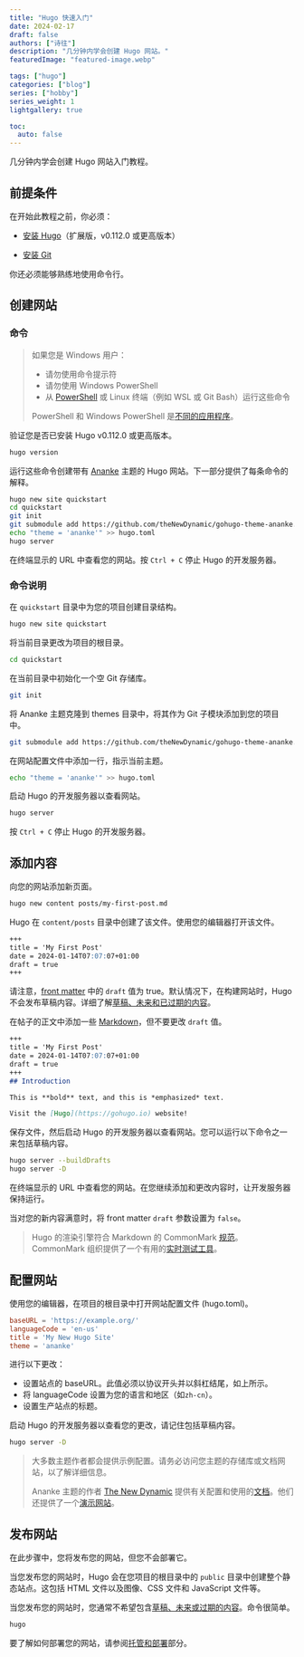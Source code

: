 ```yaml
---
title: "Hugo 快速入门"
date: 2024-02-17
draft: false
authors: ["诗往"]
description: "几分钟内学会创建 Hugo 网站。"
featuredImage: "featured-image.webp"

tags: ["hugo"]
categories: ["blog"]
series: ["hobby"]
series_weight: 1
lightgallery: true

toc:
  auto: false
---
```


几分钟内学会创建 Hugo 网站入门教程。

<!--more-->

## 前提条件

在开始此教程之前，你必须：

- [安装 Hugo](https://gohugo.io/installation/)（扩展版，v0.112.0 或更高版本）

- [安装 Git](https://gohugo.io/installation/)

你还必须能够熟练地使用命令行。

## 创建网站

### 命令

> 如果您是 Windows 用户：
> 
> - 请勿使用命令提示符
> - 请勿使用 Windows PowerShell
> - 从 [PowerShell](https://learn.microsoft.com/zh-cn/powershell/scripting/install/installing-powershell-on-windows) 或 Linux 终端（例如 WSL 或 Git Bash）运行这些命令
>
>PowerShell 和 Windows PowerShell 是[不同的应用程序](https://learn.microsoft.com/zh-cn/powershell/scripting/whats-new/differences-from-windows-powershell?view=powershell-7.3)。

验证您是否已安装 Hugo v0.112.0 或更高版本。

```bash
hugo version
```

运行这些命令创建带有 [Ananke](https://github.com/theNewDynamic/gohugo-theme-ananke) 主题的 Hugo 网站。下一部分提供了每条命令的解释。

```bash
hugo new site quickstart
cd quickstart
git init
git submodule add https://github.com/theNewDynamic/gohugo-theme-ananke.git themes/ananke
echo "theme = 'ananke'" >> hugo.toml
hugo server
```

在终端显示的 URL 中查看您的网站。按 `Ctrl + C` 停止 Hugo 的开发服务器。


### 命令说明

在 `quickstart` 目录中为您的项目创建目录结构。

```bash
hugo new site quickstart
```

将当前目录更改为项目的根目录。
```bash
cd quickstart
```

在当前目录中初始化一个空 Git 存储库。

```bash
git init
```

将 Ananke 主题克隆到 themes 目录中，将其作为 Git 子模块添加到您的项目中。

```bash
git submodule add https://github.com/theNewDynamic/gohugo-theme-ananke.git themes/ananke
```

在网站配置文件中添加一行，指示当前主题。

```bash
echo "theme = 'ananke'" >> hugo.toml
```

启动 Hugo 的开发服务器以查看网站。
```bash
hugo server
```

按 `Ctrl + C` 停止 Hugo 的开发服务器。

## 添加内容

向您的网站添加新页面。

```bash
hugo new content posts/my-first-post.md
```

Hugo 在 `content/posts` 目录中创建了该文件。使用您的编辑器打开该文件。

```markdown
+++
title = 'My First Post'
date = 2024-01-14T07:07:07+01:00
draft = true
+++
```

请注意，[front matter](https://gohugo.io/content-management/front-matter/) 中的 `draft` 值为 true。默认情况下，在构建网站时，Hugo 不会发布草稿内容。详细了解[草稿、未来和已过期的内容](https://gohugo.io/getting-started/usage/#draft-future-and-expired-content)。

在帖子的正文中添加一些 [Markdown](https://commonmark.org/help/)，但不要更改 `draft` 值。

```markdown
+++
title = 'My First Post'
date = 2024-01-14T07:07:07+01:00
draft = true
+++
## Introduction

This is **bold** text, and this is *emphasized* text.

Visit the [Hugo](https://gohugo.io) website!
```

保存文件，然后启动 Hugo 的开发服务器以查看网站。您可以运行以下命令之一来包括草稿内容。

```bash
hugo server --buildDrafts
hugo server -D
```

在终端显示的 URL 中查看您的网站。在您继续添加和更改内容时，让开发服务器保持运行。

当对您的新内容满意时，将 front matter `draft` 参数设置为 `false`。

> Hugo 的渲染引擎符合 Markdown 的 CommonMark [规范](https://spec.commonmark.org/)。CommonMark 组织提供了一个有用的[实时测试工具](https://spec.commonmark.org/dingus/)。

## 配置网站

使用您的编辑器，在项目的根目录中打开网站配置文件 (hugo.toml)。

```toml
baseURL = 'https://example.org/'
languageCode = 'en-us'
title = 'My New Hugo Site'
theme = 'ananke'
```

进行以下更改：

- 设置站点的 baseURL。此值必须以协议开头并以斜杠结尾，如上所示。
- 将 languageCode 设置为您的语言和地区（如`zh-cn`）。
- 设置生产站点的标题。

启动 Hugo 的开发服务器以查看您的更改，请记住包括草稿内容。

```bash
hugo server -D
```

> 大多数主题作者都会提供示例配置。请务必访问您主题的存储库或文档网站，以了解详细信息。
> 
> Ananke 主题的作者 [The New Dynamic](https://www.thenewdynamic.com/) 提供有关配置和使用的[文档](https://github.com/theNewDynamic/gohugo-theme-ananke#readme)。他们还提供了一个[演示网站](https://gohugo-ananke-theme-demo.netlify.app/)。

## 发布网站

在此步骤中，您将发布您的网站，但您不会部署它。

当您发布您的网站时，Hugo 会在您项目的根目录中的 `public` 目录中创建整个静态站点。这包括 HTML 文件以及图像、CSS 文件和 JavaScript 文件等。

当您发布您的网站时，您通常不希望包含[草稿、未来或过期的内容](https://gohugo.io/getting-started/usage/#draft-future-and-expired-content)。命令很简单。

```bash
hugo
```

要了解如何部署您的网站，请参阅[托管和部署](https://gohugo.io/hosting-and-deployment/)部分。












